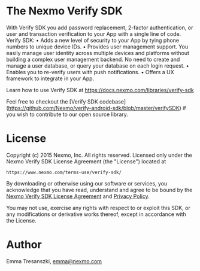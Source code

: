 
The Nexmo Verify SDK
=======

With Verify SDK you add password replacement, 2-factor authentication, or user and transaction verification to your App with a single line of code.
Verify SDK:
•	Adds a new level of security to your App by tying phone numbers to unique device IDs.
•	Provides user management support. You easily manage user identity across multiple devices and platforms without building a complex user management backend. No need to create and manage a user database, or query your database on each login request.
•	Enables you to re-verify users with push notifications.
•	Offers a UX framework to integrate in your App.

Learn how to use Verify SDK at https://docs.nexmo.com/libraries/verify-sdk

Feel free to checkout the [Verify SDK codebase] (https://github.com/Nexmo/verify-android-sdk/blob/master/verifySDK) if you wish to contribute to our open source library.

License
=======

Copyright (c) 2015 Nexmo, Inc.
All rights reserved.
Licensed only under the Nexmo Verify SDK License Agreement (the "License") located at

	https://www.nexmo.com/terms-use/verify-sdk/

By downloading or otherwise using our software or services, you acknowledge
that you have read, understand and agree to be bound by the
[Nexmo Verify SDK License Agreement][1] and [Privacy Policy][2].

You may not use, exercise any rights with respect to or exploit this SDK,
or any modifications or derivative works thereof, except in accordance with the License.

 [1]: https://www.nexmo.com/terms-use/verify-sdk/
 [2]: https://www.nexmo.com/privacy-policy/

Author
=======

Emma Tresanszki, emma@nexmo.com

